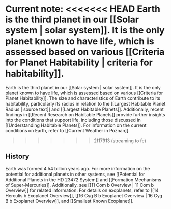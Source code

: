 Current note:
<<<<<<< HEAD
Earth is the third planet in our [[Solar system | solar system]]. It is the only planet known to have life, which is assessed based on various [[Criteria for Planet Habitability | criteria for habitability]]. 
=======
Earth is the third planet in our [[Solar system | solar system]]. It is the only planet known to have life, which is assessed based on various [[Criteria for Planet Habitability]]. The size and characteristics of Earth contribute to its habitability, particularly its radius in relation to the [[Largest Habitable Planet Radius | source text]] and [[Largest Habitable Planets]]. Additionally, recent findings in [[Recent Research on Habitable Planets]] provide further insights into the conditions that support life, including those discussed in [[Understanding Habitable Planets]]. For information on the current conditions on Earth, refer to [[Current Weather in Poznan]].
>>>>>>> 2f17913 (streaming to fe)

## History

Earth was formed 4.54 billion years ago. For more information on the potential for additional planets in other systems, see [[Potential for Additional Planets in the HD 23472 System]] and [[Formation Mechanisms of Super-Mercuries]]. Additionally, see [[11 Com b Overview | 11 Com b Overview]] for related information. For details on exoplanets, refer to [[14 Herculis b Exoplanet Overview]], [[16 Cyg B b Exoplanet Overview | 16 Cyg B b Exoplanet Overview]], and [[Smallest Known Exoplanet]].
